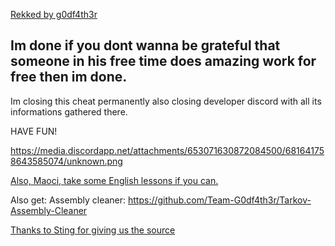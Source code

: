 [Rekked by g0df4th3r](http://g0df4th3r.com/)



## Im done if you dont wanna be grateful that someone in his free time does amazing work for free then im done.

Im closing this cheat permanently also closing developer discord with all its informations gathered there.

HAVE FUN!

https://media.discordapp.net/attachments/653071630872084500/681641758643585074/unknown.png

[Also, Maoci, take some English lessons if you can.](https://cdn.discordapp.com/attachments/498085432618254337/687065426747719728/doyouevenenglishbro.PNG)

Also get: Assembly cleaner: https://github.com/Team-G0df4th3r/Tarkov-Assembly-Cleaner

[Thanks to Sting for giving us the source](http://oyvey.de/)
